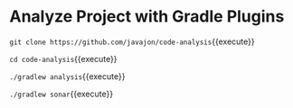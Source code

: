 # Analyze Project with Gradle Plugins #

`git clone https://github.com/javajon/code-analysis`{{execute}}

`cd code-analysis`{{execute}}

`./gradlew analysis`{{execute}}

`./gradlew sonar`{{execute}}
